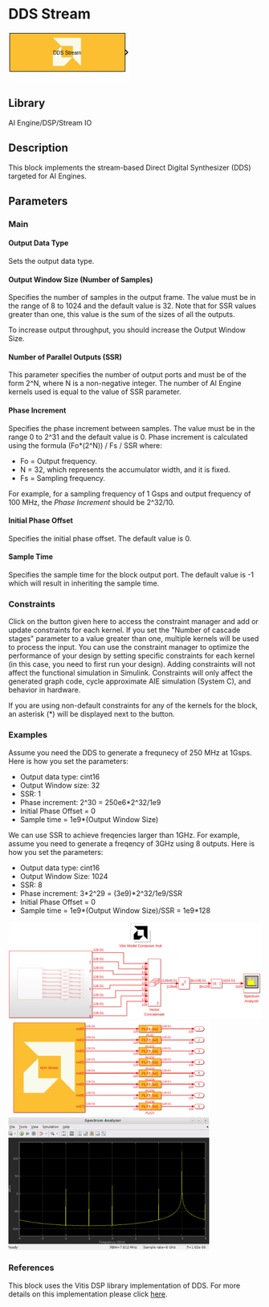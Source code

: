 # DDS Stream
  
![](./Images/block.png)  

## Library

AI Engine/DSP/Stream IO

## Description

This block implements the stream-based Direct Digital Synthesizer (DDS)
targeted for AI Engines.

## Parameters

### Main  
#### Output Data Type

Sets the output data type.

#### Output Window Size (Number of Samples)

Specifies the number of samples in the output frame. The value must be in the range of 8 to 1024 and the default value is 32. Note that for SSR values greater than one, this value is the sum of the sizes of all the outputs. 

<div class="noteBox">
To increase output throughput, you should increase the Output Window Size.
</div>

#### Number of Parallel Outputs (SSR)

This parameter specifies the number of output ports and must be of the form 2^N, where N is a non-negative integer. The number of AI Engine kernels used is equal to the value of SSR parameter.

#### Phase Increment

Specifies the phase increment between samples. The value must be in
  the range 0 to 2^31 and the default value is 0. Phase increment is calculated
  using the formula (Fo\*(2^N)) / Fs / SSR where:
  - Fo = Output frequency.
  - N = 32, which represents the accumulator width, and it is fixed.
  - Fs = Sampling frequency.

For example, for a sampling frequency of 1 Gsps and output frequency of 100 MHz, the _Phase Increment_ should be 2^32/10.  

#### Initial Phase Offset

Specifies the initial phase offset. The default value is 0.

#### Sample Time

Specifies the sample time for the block output port. The default value is -1 which will result in inheriting the sample time.

### Constraints
Click on the button given here to access the constraint manager and add or update constraints for each kernel. If you set the "Number of cascade stages" parameter to a value greater than one, multiple kernels will be used to process the input. You can use the constraint manager to optimize the performance of your design by setting specific constraints for each kernel (in this case, you need to first run your design). Adding constraints will not affect the functional simulation in Simulink. Constraints will only affect the generated graph code, cycle approximate AIE simulation (System C), and behavior in hardware.

<div class="noteBox">
If you are using non-default constraints for any of the kernels for the block, an asterisk (*) will be displayed next to the button.
</div>

### Examples
Assume you need the DDS to generate a frequnecy of 250 MHz at 1Gsps. Here is how you set the parameters:
* Output data type: cint16
* Output Window size: 32
* SSR: 1
* Phase increment: 2^30 = 250e6*2^32/1e9
* Initial Phase Offset = 0
* Sample time = 1e9*(Output Window Size)


We can use SSR to achieve freqencies larger than 1GHz. For example, assume you need to generate a freqency of 3GHz using 8 outputs. Here is how you set the parameters:
* Output data type: cint16
* Output Window Size: 1024
* SSR: 8
* Phase increment: 3\*2^29 = (3e9)\*2^32/1e9/SSR
* Initial Phase Offset = 0
* Sample time = 1e9*(Output Window Size)/SSR = 1e9*128

<img src="./Images/dds_ssr_design.png" width="600">
<img src="./Images/dds_ssr.png" width="400">
<img src="./Images/dds_ssr_out.png" width="400">

### References
This block uses the Vitis DSP library implementation of DDS. For more details on this implementation please click [here](https://docs.xilinx.com/r/en-US/Vitis_Libraries/dsp/user_guide/L2/func-dds.html).
